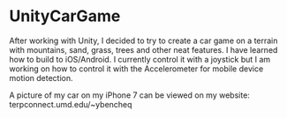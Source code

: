 # UnityCarGame
After working with Unity, I decided to try to create a car game on a terrain with mountains, sand, grass, trees and other neat features. I have learned how to build to iOS/Android. I currently control it with a joystick but I am working on how to control it with the Accelerometer for mobile device motion detection.

A picture of my car on my iPhone 7 can be viewed on my website: terpconnect.umd.edu/~ybencheq
